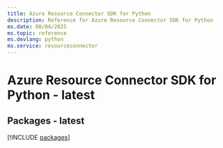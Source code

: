 ```yaml
---
title: Azure Resource Connector SDK for Python
description: Reference for Azure Resource Connector SDK for Python
ms.date: 08/04/2025
ms.topic: reference
ms.devlang: python
ms.service: resourceconnector
---
```

# Azure Resource Connector SDK for Python - latest
## Packages - latest
[!INCLUDE [packages](resource-connector-index.md)]
